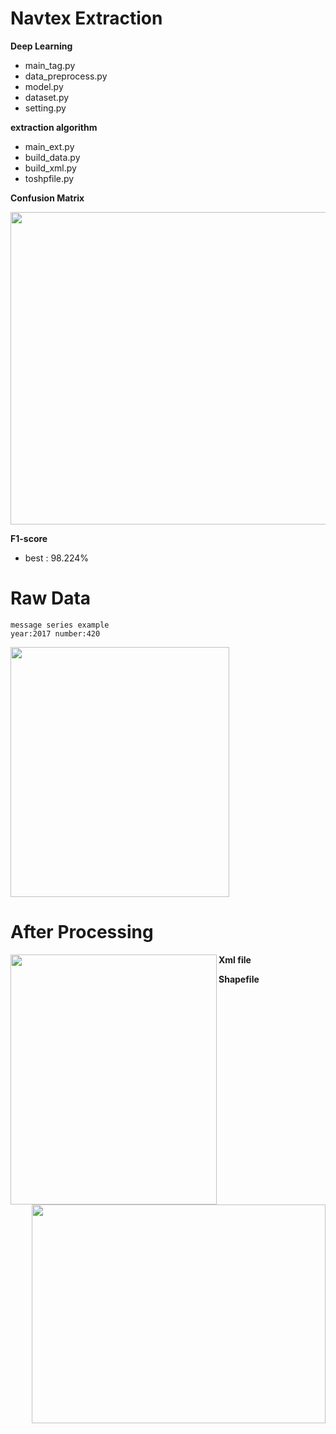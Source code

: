 # Navtex Extraction
**Deep Learning**
- main_tag.py
- data_preprocess.py
- model.py
- dataset.py
- setting.py

**extraction algorithm**
- main_ext.py
- build_data.py
- build_xml.py
- toshpfile.py


**Confusion Matrix**
<div align="left">
<img src="https://i.imgur.com/ZD3rcJn.png" width="700" height="500">
</div>

**F1-score**
- best : 98.224%

# Raw Data
```
message series example
year:2017 number:420
```
<div align="left">
<img src="https://i.imgur.com/c59hcj3.png" width="350" height="400">
</div>

# After Processing
<div>

**Xml file**
<img align="left" src="https://i.imgur.com/jfNg29q.png" width="330" height="400">

**Shapefile**
<img align="right" src="https://i.imgur.com/17EqiDy.png" width="470" height="350">
</div>
